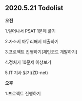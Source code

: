 ## 2020.5.21 Todolist

**오전**

1.일어나서 PSAT 1문제 풀기

2.자소서 마무리해서 제출하기

3.프로젝트 진행하기(체인코드 개발하기)

4.정처기 10문제 이상보기

5.IT 기사 읽기(ZD-net)



**오후**

1.프로젝트 진행하기